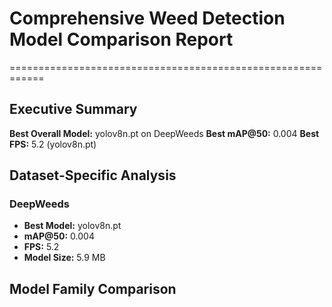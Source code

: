 # Comprehensive Weed Detection Model Comparison Report
============================================================

## Executive Summary

**Best Overall Model:** yolov8n.pt on DeepWeeds
**Best mAP@50:** 0.004
**Best FPS:** 5.2 (yolov8n.pt)

## Dataset-Specific Analysis

### DeepWeeds
- **Best Model:** yolov8n.pt
- **mAP@50:** 0.004
- **FPS:** 5.2
- **Model Size:** 5.9 MB

## Model Family Comparison

